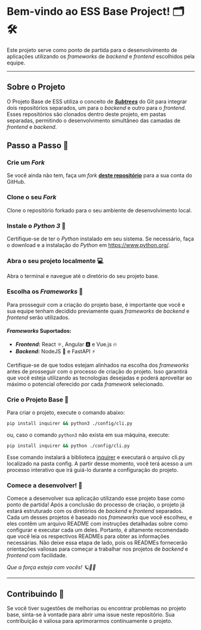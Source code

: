 # Bem-vindo ao ESS Base Project! 🗂  🛠

Este projeto serve como ponto de partida para o desenvolvimento de aplicações utilizando os *frameworks* de *backend* e *frontend* escolhidos pela equipe.

---

## Sobre o Projeto

O Projeto Base de ESS utiliza o conceito de ***[Subtrees]('https://www.atlassian.com/br/git/tutorials/git-subtree')*** do Git para integrar dois repositórios separados, um para o *backend* e outro para o *frontend*. Esses repositórios são clonados dentro deste projeto, em pastas separadas, permitindo o desenvolvimento simultâneo das camadas de *frontend* e *backend*.


## Passo a Passo 🚶

### Crie um *Fork* 

Se você ainda não tem, faça um *fork* **[deste repositório](https://github.com/Software-Engineering-Assistantship/ess-base-project)** para a sua conta do GitHub.

### Clone o seu *Fork* 

Clone o repositório forkado para o seu ambiente de desenvolvimento local.
### Instale o *Python 3* 🐍

Certifique-se de ter o *Python* instalado em seu sistema. Se necessário, faça o download e a instalação do *Python* em https://www.python.org/.

### Abra o seu projeto localmente 💻

Abra o terminal e navegue até o diretório do seu projeto base.

### Escolha os *Frameworks* 📝

Para prosseguir com a criação do projeto base, é importante que você e sua equipe tenham decidido previamente quais *frameworks* de *backend* e *frontend* serão utilizados. 

#### *Frameworks* Suportados:

- ***Frontend*:** React ⚛️, Angular 🅰️ e Vue.js 🔥
- ***Backend*:** NodeJS 🚀 e FastAPI ⚡️

Certifique-se de que todos estejam alinhados na escolha dos *frameworks* antes de prosseguir com o processo de criação do projeto. Isso garantirá que você esteja utilizando as tecnologias desejadas e poderá aproveitar ao máximo o potencial oferecido por cada *framework* selecionado.

### Crie o Projeto Base 📁

Para criar o projeto, execute o comando abaixo:
```sh
pip install inquirer && python3 ./config/cli.py

```
ou, caso o comando ```python3``` não exista em sua máquina, execute:

```sh
pip install inquirer && python ./config/cli.py
```

Esse comando instalará a biblioteca [inquirer](https://python-inquirer.readthedocs.io/en/latest/) e executará o arquivo cli.py localizado na pasta config. A partir desse momento, você terá acesso a um processo interativo que irá guiá-lo durante a configuração do projeto.

### Comece a desenvolver! 🚀

Comece a desenvolver sua aplicação utilizando esse projeto base como ponto de partida!
Após a conclusão do processo de criação, o projeto já estará estruturado com os diretórios de *backend* e *frontend* separados. Cada um desses projetos é baseado nos *frameworks* que você escolheu, e eles contêm um arquivo README com instruções detalhadas sobre como configurar e executar cada um deles. Portanto, é altamente recomendado que você leia os respectivos READMEs para obter as informações necessárias. Não deixe essa etapa de lado, pois os READMEs fornecerão orientações valiosas para começar a trabalhar nos projetos de *backend* e *frontend* com facilidade.

*Que a força esteja com vocês! 🪐💪✨*

---
## Contribuindo 🤝

Se você tiver sugestões de melhorias ou encontrar problemas no projeto base, sinta-se à vontade para abrir uma issue neste repositório. Sua contribuição é valiosa para aprimorarmos continuamente o projeto.